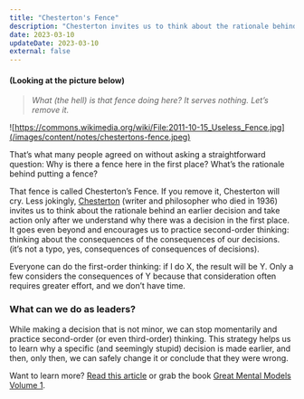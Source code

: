 ```yaml
---
title: "Chesterton's Fence"
description: "Chesterton invites us to think about the rationale behind an earlier decision and take action only after we understand why there was a decision in the first place."
date: 2023-03-10
updateDate: 2023-03-10
external: false
---
```


#### (Looking at the picture below)

> _What (the hell) is that fence doing here? It serves nothing. Let’s remove it._

![https://commons.wikimedia.org/wiki/File:2011-10-15_Useless_Fence.jpg](/images/content/notes/chestertons-fence.jpeg)

That’s what many people agreed on without asking a straightforward question: Why is there a fence here in the first place? What’s the rationale behind putting a fence?

That fence is called Chesterton’s Fence. If you remove it, Chesterton will cry. Less jokingly, [Chesterton](https://en.wikipedia.org/wiki/G._K._Chesterton) (writer and philosopher who died in 1936) invites us to think about the rationale behind an earlier decision and take action only after we understand why there was a decision in the first place. It goes even beyond and encourages us to practice second-order thinking: thinking about the consequences of the consequences of our decisions. (it’s not a typo, yes, consequences of consequences of decisions).

Everyone can do the first-order thinking: if I do X, the result will be Y. Only a few considers the consequences of Y because that consideration often requires greater effort, and we don’t have time.

### What can we do as leaders?

While making a decision that is not minor, we can stop momentarily and practice second-order (or even third-order) thinking. This strategy helps us to learn why a specific (and seemingly stupid) decision is made earlier, and then, only then, we can safely change it or conclude that they were wrong.

Want to learn more? [Read this article](https://fs.blog/chestertons-fence/) or grab the book [Great Mental Models Volume 1](https://fs.blog/tgmm/).
